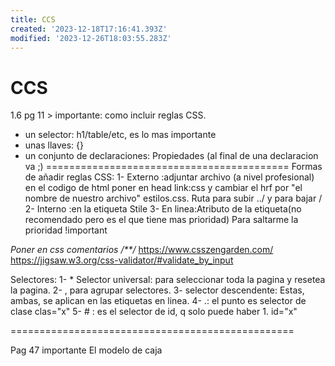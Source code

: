 ```yaml
---
title: CCS
created: '2023-12-18T17:16:41.393Z'
modified: '2023-12-26T18:03:55.283Z'
---
```


# CCS

1.6 pg 11 > importante: como incluir reglas CSS.
- un selector: h1/table/etc, es lo mas importante
- unas llaves: {}
- un conjunto de declaraciones: Propiedades (al final de una declaracion va ;)
==========================================
Formas de añadir reglas CSS: 
 1- Externo :adjuntar archivo (a nivel profesional) en el codigo de html poner en head link:css y cambiar el hrf por "el nombre de nuestro archivo" estilos.css. Ruta para subir ../ y para bajar /
 2- Interno :en la etiqueta Stile
 3- En linea:Atributo de la etiqueta(no recomendado pero es el que tiene mas prioridad) 
 Para saltarme la prioridad !important

 *Poner en css comentarios /**/*
 https://www.csszengarden.com/
 https://jigsaw.w3.org/css-validator/#validate_by_input

 Selectores:
 1- * Selector universal: para seleccionar toda la pagina y resetea la pagina.
 2-  , para agrupar selectores.
 3- selector descendente: 
Estas, ambas, se aplican en las etiquetas en linea.
 4- .: el punto es selector de clase clas="x"
 5- # : es el selector de id, q solo puede haber 1. id="x"

 =================================================

 Pag 47 importante
 El modelo de caja

 
